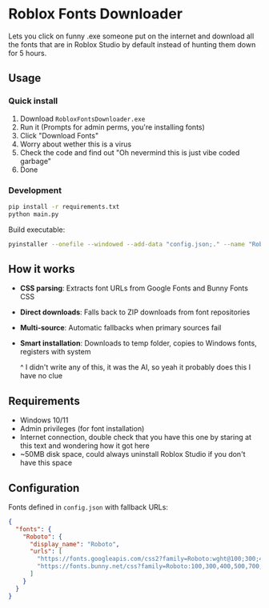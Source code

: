# Roblox Fonts Downloader

Lets you click on funny .exe someone put on the internet and download all the fonts that are in Roblox Studio by default instead of hunting them down for 5 hours.

## Usage

### Quick install

1. Download `RobloxFontsDownloader.exe`
2. Run it (Prompts for admin perms, you're installing fonts)
3. Click "Download Fonts"
4. Worry about wether this is a virus
5. Check the code and find out "Oh nevermind this is just vibe coded garbage"
6. Done

### Development

```bash
pip install -r requirements.txt
python main.py
```

Build executable:

```bash
pyinstaller --onefile --windowed --add-data "config.json;." --name "RobloxFontsDownloader" main.py
```

## How it works

- **CSS parsing**: Extracts font URLs from Google Fonts and Bunny Fonts CSS
- **Direct downloads**: Falls back to ZIP downloads from font repositories
- **Multi-source**: Automatic fallbacks when primary sources fail
- **Smart installation**: Downloads to temp folder, copies to Windows fonts, registers with system

  ^ I didn't write any of this, it was the AI, so yeah it probably does this I have no clue

## Requirements

- Windows 10/11
- Admin privileges (for font installation)
- Internet connection, double check that you have this one by staring at this text and wondering how it got here
- ~50MB disk space, could always uninstall Roblox Studio if you don't have this space

## Configuration

Fonts defined in `config.json` with fallback URLs:

```json
{
  "fonts": {
    "Roboto": {
      "display_name": "Roboto",
      "urls": [
        "https://fonts.googleapis.com/css2?family=Roboto:wght@100;300;400;500;700;900",
        "https://fonts.bunny.net/css?family=Roboto:100,300,400,500,700,900"
      ]
    }
  }
}
```
